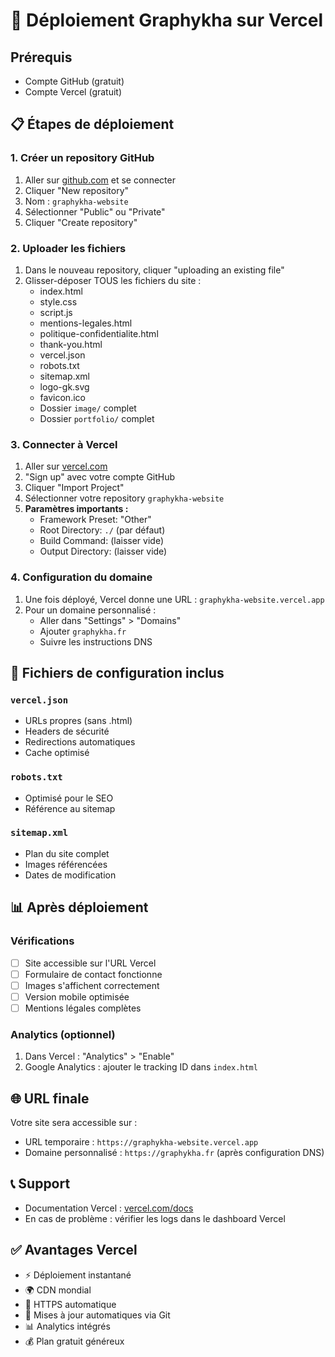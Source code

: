 # 🚀 Déploiement Graphykha sur Vercel

## Prérequis
- Compte GitHub (gratuit)
- Compte Vercel (gratuit)

## 📋 Étapes de déploiement

### 1. Créer un repository GitHub
1. Aller sur [github.com](https://github.com) et se connecter
2. Cliquer "New repository"
3. Nom : `graphykha-website`
4. Sélectionner "Public" ou "Private"
5. Cliquer "Create repository"

### 2. Uploader les fichiers
1. Dans le nouveau repository, cliquer "uploading an existing file"
2. Glisser-déposer TOUS les fichiers du site :
   - index.html
   - style.css
   - script.js
   - mentions-legales.html
   - politique-confidentialite.html
   - thank-you.html
   - vercel.json
   - robots.txt
   - sitemap.xml
   - logo-gk.svg
   - favicon.ico
   - Dossier `image/` complet
   - Dossier `portfolio/` complet

### 3. Connecter à Vercel
1. Aller sur [vercel.com](https://vercel.com)
2. "Sign up" avec votre compte GitHub
3. Cliquer "Import Project"
4. Sélectionner votre repository `graphykha-website`
5. **Paramètres importants :**
   - Framework Preset: "Other"
   - Root Directory: `./` (par défaut)
   - Build Command: (laisser vide)
   - Output Directory: (laisser vide)

### 4. Configuration du domaine
1. Une fois déployé, Vercel donne une URL : `graphykha-website.vercel.app`
2. Pour un domaine personnalisé :
   - Aller dans "Settings" > "Domains"
   - Ajouter `graphykha.fr`
   - Suivre les instructions DNS

## 🔧 Fichiers de configuration inclus

### `vercel.json`
- URLs propres (sans .html)
- Headers de sécurité
- Redirections automatiques
- Cache optimisé

### `robots.txt`
- Optimisé pour le SEO
- Référence au sitemap

### `sitemap.xml`
- Plan du site complet
- Images référencées
- Dates de modification

## 📊 Après déploiement

### Vérifications
- [ ] Site accessible sur l'URL Vercel
- [ ] Formulaire de contact fonctionne
- [ ] Images s'affichent correctement
- [ ] Version mobile optimisée
- [ ] Mentions légales complètes

### Analytics (optionnel)
1. Dans Vercel : "Analytics" > "Enable"
2. Google Analytics : ajouter le tracking ID dans `index.html`

## 🌐 URL finale
Votre site sera accessible sur :
- URL temporaire : `https://graphykha-website.vercel.app`
- Domaine personnalisé : `https://graphykha.fr` (après configuration DNS)

## 📞 Support
- Documentation Vercel : [vercel.com/docs](https://vercel.com/docs)
- En cas de problème : vérifier les logs dans le dashboard Vercel

## ✅ Avantages Vercel
- ⚡ Déploiement instantané
- 🌍 CDN mondial
- 📱 HTTPS automatique
- 🔄 Mises à jour automatiques via Git
- 📊 Analytics intégrés
- 💰 Plan gratuit généreux 